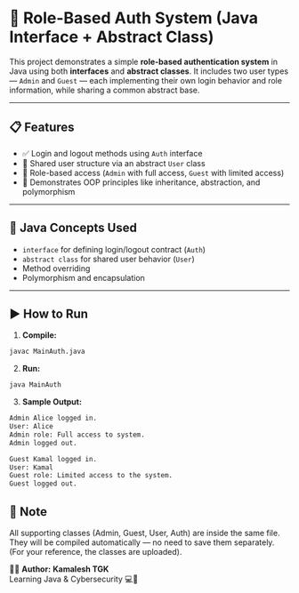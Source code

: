 # 🔐 Role-Based Auth System (Java Interface + Abstract Class)

This project demonstrates a simple **role-based authentication system** in Java using both **interfaces** and **abstract classes**. It includes two user types — `Admin` and `Guest` — each implementing their own login behavior and role information, while sharing a common abstract base.

---

## 📋 Features

- ✅ Login and logout methods using `Auth` interface  
- 👥 Shared user structure via an abstract `User` class  
- 🔐 Role-based access (`Admin` with full access, `Guest` with limited access)  
- 🧠 Demonstrates OOP principles like inheritance, abstraction, and polymorphism  

---

## 🧠 Java Concepts Used

- `interface` for defining login/logout contract (`Auth`)
- `abstract class` for shared user behavior (`User`)
- Method overriding
- Polymorphism and encapsulation

---

## ▶️ How to Run

1. **Compile:**
```bash
javac MainAuth.java
```

2. **Run:**
```bash
java MainAuth
```

3. **Sample Output:**
```bash
Admin Alice logged in.
User: Alice
Admin role: Full access to system.
Admin logged out.

Guest Kamal logged in.
User: Kamal
Guest role: Limited access to the system.
Guest logged out.
```
## 📁 **Note**
All supporting classes (Admin, Guest, User, Auth) are inside the same file.
They will be compiled automatically — no need to save them separately. (For your reference, the
classes are uploaded).

👨‍💻 **Author:**
**Kamalesh TGK**<br>
Learning Java & Cybersecurity 💻🔐
